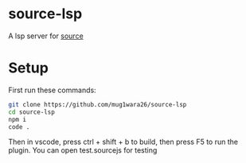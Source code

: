 # source-lsp

A lsp server for [source](https://github.com/source-academy/js-slang)

# Setup

First run these commands:

```bash
git clone https://github.com/mug1wara26/source-lsp
cd source-lsp
npm i
code .
```

Then in vscode, press ctrl + shift + b to build, then press F5 to run the plugin. You can open test.sourcejs for testing

